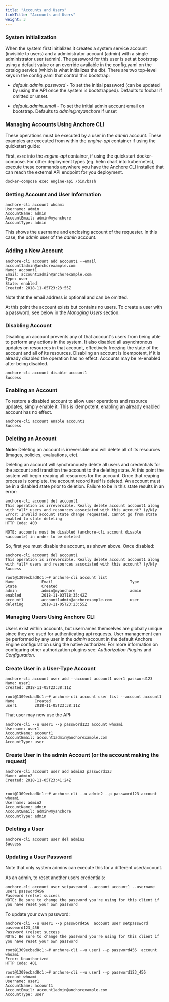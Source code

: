 ```yaml
---
title: "Accounts and Users"
linkTitle: "Accounts and Users"
weight: 3
---
```


### System Initialization

When the system first initializes it creates a system service account (invisible to users) and a administrator account (admin) with a single administrator user (admin). The password for this user is set at bootstrap using a default value or an override available in the config.yaml on the catalog service (which is what initializes the db). There are two top-level keys in the config.yaml that control this bootstrap:

- *default_admin_password* - To set the initial password (can be updated by using the API once the system is bootstrapped). Defaults to foobar if omitted or unset.

- *default_admin_email* - To set the initial admin account email on bootstrap. Defaults to *admin@myanchore* if unset

### Managing Accounts Using Anchore CLI

These operations must be executed by a user in the *admin* account. These examples are executed from within the *engine-api* container if using the quickstart guide:

First, `exec` into the *engine-api* container, if using the quickstart docker-compose. For other deployment types (eg. helm chart into kubernetes), execute these commands anywhere you have the Anchore CLI installed that can reach the external API endpoint for you deployment.

`docker-compose exec engine-api /bin/bash`

### Getting Account and User Information

```
anchore-cli account whoami
Username: admin
AccountName: admin
AccountEmail: admin@myanchore
AccountType: admin
```

This shows the username and enclosing account of the requester. In this case, the *admin* user of the *admin* account.

### Adding a New Account

```
anchore-cli account add account1 --email account1admin@anchorexample.com
Name: account1
Email: account1admin@anchorexample.com
Type: user
State: enabled
Created: 2018-11-05T23:23:55Z
```

Note that the email address is optional and can be omitted.

At this point the account exists but contains no users. To create a user with a password, see below in the *Managing Users* section.

### Disabling Account

Disabling an account prevents any of that account's users from being able to perform any actions in the system. It also disabled all asynchronous updates on resources in that account, effectively freezing the state of the account and all of its resources. Disabling an account is idempotent, if it is already disabled the operation has no effect. Accounts may be re-enabled after being disabled.

```
anchore-cli account disable account1
Success
```

### Enabling an Account

To restore a disabled account to allow user operations and resource updates, simply enable it. This is idempotent, enabling an already enabled account has no effect.

```
anchore-cli account enable account1
Success
```

### Deleting an Account

**Note:** Deleting an account is irreversible and will delete all of its resources (images, policies, evaluations, etc).

Deleting an account will synchronously delete all users and credentials for the account and transition the account to the deleting state. At this point the system will begin reaping all resources for the account. Once that reaping process is complete, the account record itself is deleted. An account must be in a disabled state prior to deletion. Failure to be in this state results in an error:

```
anchore-cli account del account1
This operation is irreversible. Really delete account account1 along with *all* users and resources associated with this account? (y/N)y
Error: Invalid account state change requested. Cannot go from state enabled to state deleting
HTTP Code: 400

NOTE: accounts must be disabled (anchore-cli account disable <account>) in order to be deleted
```

So, first you must disable the account, as shown above. Once disabled:

```
anchore-cli account del account1
This operation is irreversible. Really delete account account1 along with *all* users and resources associated with this account? (y/N)y
Success

root@1309ecbad8c1:~# anchore-cli account list
Name            Email                                  Type         State           Created                     
admin           admin@myanchore                        admin        enabled         2018-11-03T18:35:42Z        
account1        account1admin@anchorexample.com        user         deleting        2018-11-05T23:23:55Z        
```

### Managing Users Using Anchore CLI

Users exist within accounts, but usernames themselves are globally unique since they are used for authenticating api requests. User management can be performed by any user in the *admin* account in the default Anchore Engine configuration using the native authorizer. For more information on configuring other authorization plugins see: *Authorization Plugins* and *Configuration*.

### Create User in a User-Type Account

```
anchore-cli account user add --account account1 user1 password123
Name: user1
Created: 2018-11-05T23:38:11Z

root@1309ecbad8c1:~# anchore-cli account user list --account account1
Name         Created                     
user1        2018-11-05T23:38:11Z 
```

That user may now use the API:

```
anchore-cli --u user1 --p password123 account whoami
Username: user1
AccountName: account1
AccountEmail: account1admin@anchorexample.com
AccountType: user
```

### Create User in the admin Account (or the account making the request)

```
anchore-cli account user add admin2 password123
Name: admin2
Created: 2018-11-05T23:41:24Z


root@1309ecbad8c1:~# anchore-cli --u admin2 --p password123 account whoami
Username: admin2
AccountName: admin
AccountEmail: admin@myanchore
AccountType: admin
```

### Deleting a User

```
anchore-cli account user del admin2
Success
```

### Updating a User Password

Note that only system admins can execute this for a different user/account.

As an admin, to reset another users credentials:

```
anchore-cli account user setpassword --account account1 --username user1 password456
Password (re)set success
NOTE: Be sure to change the password you're using for this client if you have reset your own password
```

To update your own password:

```
anchore-cli --u user1 --p password456  account user setpassword password123_456
Password (re)set success
NOTE: Be sure to change the password you're using for this client if you have reset your own password

root@1309ecbad8c1:~# anchore-cli --u user1 --p password456  account whoami
Error: Unauthorized
HTTP Code: 401

root@1309ecbad8c1:~# anchore-cli --u user1 --p password123_456  account whoami
Username: user1
AccountName: account1
AccountEmail: account1admin@anchorexample.com
AccountType: user
```